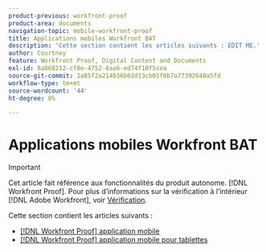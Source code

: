 ```yaml
---
product-previous: workfront-proof
product-area: documents
navigation-topic: mobile-workfront-proof
title: Applications mobiles Workfront BAT
description: 'Cette section contient les articles suivants : EDIT ME.'
author: Courtney
feature: Workfront Proof, Digital Content and Documents
exl-id: 8a868212-cf8e-4752-8aa6-ed74f10f5cea
source-git-commit: 1a85f2a214036b62d13cb01f0b7a77392648a5fd
workflow-type: tm+mt
source-wordcount: '44'
ht-degree: 0%

---
```


# Applications mobiles Workfront BAT

>[!IMPORTANT]
>
>Cet article fait référence aux fonctionnalités du produit autonome. [!DNL Workfront Proof]. Pour plus d’informations sur la vérification à l’intérieur [!DNL Adobe Workfront], voir [Vérification](../../../review-and-approve-work/proofing/proofing.md).

Cette section contient les articles suivants :

* [[!DNL Workfront Proof] application mobile](../../../workfront-proof/wp-mobile/wp-mobile-apps/wp-mobile-app-phones.md)
* [[!DNL Workfront Proof] application mobile pour tablettes](../../../workfront-proof/wp-mobile/wp-mobile-apps/wp-mobile-app-tablet.md)
